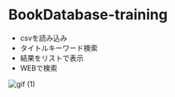 # BookDatabase-training

* csvを読み込み
* タイトルキーワード検索
* 結果をリストで表示
* WEBで検索

![gif (1)](https://user-images.githubusercontent.com/64759632/105947214-18b3a580-60ac-11eb-852e-6f0221a7ab6d.gif)
